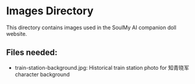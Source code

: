 # Images Directory

This directory contains images used in the SoulMy AI companion doll website.

## Files needed:
- train-station-background.jpg: Historical train station photo for 知青晓军 character background
